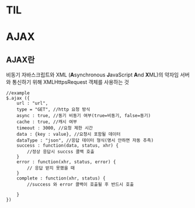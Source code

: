 # TIL

# AJAX

## AJAX란

비동기 자바스크립트와 XML (<strong>A</strong>synchronous <strong>J</strong>avaScript <strong>A</strong>nd <strong>X</strong>ML)의 약자임
서버와 통신하기 위해 XMLHttpsRequest 객체를 사용하는 것

```
//example
$.ajax ({
    url : "url",
    type = "GET", //http 요청 방식
    async : true, //동기 비동기 여부(true=비동기, false=동기)
    cache : true, //캐시 여부
    timeout : 3000, //요청 제한 시간
    data : {key : value}, //요청시 포함될 데이터
    dataType : "json", //응답 데이터 형식(명시 안하면 자동 추측)
    success : function(data, status, xhr) {
        //정상 응답시 succss 콜백 호출
    }
    error : function(xhr, status, error) {
        // 응답 받지 못했을 때
    }
    complete : function(xhr, status) {
        //success 와 error 콜백이 호출될 후 반드시 호출

    }
})
```

